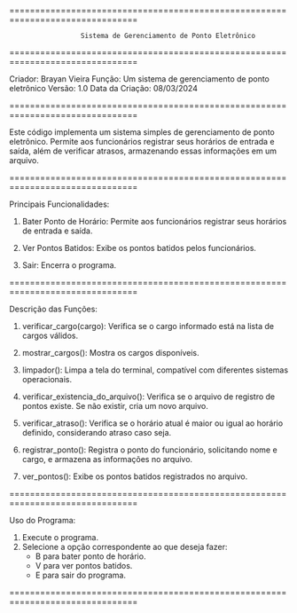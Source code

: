 ===============================================================================

                      Sistema de Gerenciamento de Ponto Eletrônico

===============================================================================

Criador: Brayan Vieira
Função:  Um sistema de gerenciamento de ponto eletrônico
Versão: 1.0
Data da Criação: 08/03/2024

===============================================================================

Este código implementa um sistema simples de gerenciamento de ponto eletrônico. 
Permite aos funcionários registrar seus horários de entrada e saída, além de 
verificar atrasos, armazenando essas informações em um arquivo.

===============================================================================

Principais Funcionalidades:

1. Bater Ponto de Horário: Permite aos funcionários registrar seus horários 
de entrada e saída.

2. Ver Pontos Batidos: Exibe os pontos batidos pelos funcionários.

3. Sair: Encerra o programa.

===============================================================================

Descrição das Funções:

1. verificar_cargo(cargo):
   Verifica se o cargo informado está na lista de cargos válidos.

2. mostrar_cargos():
   Mostra os cargos disponíveis.

3. limpador():
   Limpa a tela do terminal, compatível com diferentes sistemas operacionais.

4. verificar_existencia_do_arquivo():
   Verifica se o arquivo de registro de pontos existe. Se não existir, cria um 
   novo arquivo.

5. verificar_atraso():
   Verifica se o horário atual é maior ou igual ao horário definido, considerando
   atraso caso seja.

6. registrar_ponto():
   Registra o ponto do funcionário, solicitando nome e cargo, e armazena as 
   informações no arquivo.

7. ver_pontos():
   Exibe os pontos batidos registrados no arquivo.

===============================================================================

Uso do Programa:

1. Execute o programa.
2. Selecione a opção correspondente ao que deseja fazer:
   - B para bater ponto de horário.
   - V para ver pontos batidos.
   - E para sair do programa.

===============================================================================
